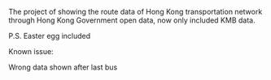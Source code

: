 The project of showing the route data of Hong Kong transportation network through Hong Kong Government open data, now only included KMB data.

P.S. Easter egg included

Known issue:

Wrong data shown after last bus

